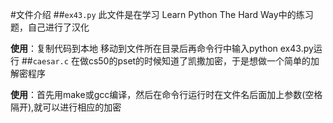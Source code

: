 #文件介绍
##`ex43.py`
此文件是在学习 Learn Python The Hard Way中的练习题，自己进行了汉化 

**使用**：复制代码到本地 移动到文件所在目录后再命令行中输入python ex43.py运行
##`caesar.c`
在做cs50的pset的时候知道了凯撒加密，于是想做一个简单的加解密程序

**使用**：首先用make或gcc编译，然后在命令行运行时在文件名后面加上参数(空格隔开),就可以进行相应的加密

